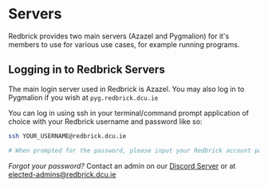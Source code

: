 # Servers

Redbrick provides two main servers (Azazel and Pygmalion) for it's members to use for various use cases, for example running programs.

## Logging in to Redbrick Servers

The main login server used in Redbrick is Azazel. You may also log in to Pygmalion if you wish at `pyg.redbrick.dcu.ie` 

You can log in using ssh in your terminal/command prompt application of choice with your Redbrick username and password like so:

```bash
ssh YOUR_USERNAME@redbrick.dcu.ie

# When prompted for the password, please input your Redbrick account password.
```

*Forgot your password?*
Contact an admin on our [Discord Server](https://discord.gg/3D8kTX9auY) or at [elected-admins@redbrick.dcu.ie](mailto:elected-admins@redbrick.dcu.ie)